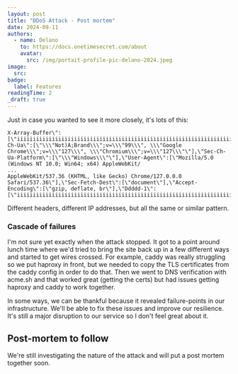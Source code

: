 ```yaml
---
layout: post
title: "DDoS Attack - Post mortem"
date: 2024-09-11
authors:
  - name: Delano
    to: https://docs.onetimesecret.com/about
    avatar:
      src: /img/portait-profile-pic-delano-2024.jpeg
image:
  src:
badge:
  label: Features
readingTime: 2
_draft: true
---
```





Just in case you wanted to see it more closely, it's lots of this:

```plaintext
X-Array-Buffer\":[\"iiiiiiiiiiiiiiiiiiiiiiiiiiiiiiiiiiiiiiiiiiiiiiiiiiiiiiiiiiiiiiiiiiiiiiiiiiiiiiiiiiiiiiiiiiiiiiiiiiiiiiiiiiiiiiiiiiiiiiiiiiiiiiiiiiiiiiiiiiiiiiiiiiiiiiiiiiiiiiiiiiiiiiiiiiiiiiiiiiiiiiiiiiiiiiiiiiiiiiiiiiiiiiiiiiiiiiiiiiiiiiiiiiiiiiiiiiiiiiiiiiiiiiiiiiiiiiiiiiiiiiiiiiiiiiiiiiiiiiiiiiiiiiii\",\"iiiiiiiiiiiiiiiiiiiiiiiiiiiiiiiiiiiiiiiiiiiiiiiiiiiiiiiiiiiiiiiiiiiiiiiiiiiiiiiiiiiiiiiiiiiiiiiiiiiiiiiiiiiiiiiiiiiiiiiiiiiiiiiiiiiiiiiiiiiiiiiiiiiiiiiiiiiiiiiiiiiiiiiiiiiiiiiiiiiiiiiiiiiiiiiiiiiiiiiiiiiiiiii\",\"iiiiiiiiiiiiiiiiiiiiiiiiiiiiiiiiiiiiiiiiiiiiiiiiiiiiiiiiiiiiiiiiiiiiiiiiiiiiiiiiiiiiiiiiiiiiiiiiiiiiiiiiiiiiiiiiiiiiiiiiiiiiiiiiiiiiiiiiiiiiiiiiiiiiiiiiiiiiiiiiiiiiiiiiiiiiiiiiiiiiiiiiiiiiiiiiiiiiiiiiiiiii\"],\"Sec-Ch-Ua\":[\"\\\"Not)A;Brand\\\";v=\\\"99\\\", \\\"Google Chrome\\\";v=\\\"127\\\", \\\"Chromium\\\";v=\\\"127\\\"\"],\"Sec-Ch-Ua-Platform\":[\"\\\"Windows\\\"\"],\"User-Agent\":[\"Mozilla/5.0 (Windows NT 10.0; Win64; x64) AppleWebKit/
...
AppleWebKit/537.36 (KHTML, like Gecko) Chrome/127.0.0.0 Safari/537.36\"],\"Sec-Fetch-Dest\":[\"document\"],\"Accept-Encoding\":[\"gzip, deflate, br\"],\"Ddddd-1\":[\"iiiiiiiiiiiiiiiiiiiiiiiiiiiiiiiiiiiiiiiiiiiiiiiiiiiiiiiiiiiiiiiiiiiiiiiiiiiiiiiiiiiiiiiiiiiiiiiiiiiiiiiiiiiiiiiiiiiiiiiiiiiiiiiiiiiiiiiiiiiiiiiiiiiiiiiiiiii

```

Different headers, different IP addresses, but all the same or similar pattern.

### Cascade of failures

I'm not sure yet exactly when the attack stopped. It got to a point around lunch time where we'd tried to bring the site back up in a few different ways and started to get wires crossed. For example, caddy was really struggling so we put haproxy in front, but we needed to copy the TLS certificates from the caddy config in order to do that. Then we went to DNS verification with acme.sh and that worked great (getting the certs) but had issues getting haproxy and caddy to work together.

In some ways, we can be thankful because it revealed failure-points in our infrastructure. We'll be able to fix these issues and improve our resilience. It's still a major disruption to our service so I don't feel great about it.

## Post-mortem to follow

We're still investigating the nature of the attack and will put a post mortem together soon.
